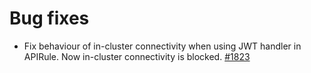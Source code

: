 # Bug fixes

- Fix behaviour of in-cluster connectivity when using JWT handler in APIRule. Now in-cluster connectivity is blocked. [#1823](https://github.com/kyma-project/api-gateway/pull/1823)